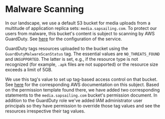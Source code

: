 # Malware Scanning

In our landscape, we use a default S3 bucket for media uploads from a multitude of application replica sets: ``media.sapsailing.com``. To protect our users from malware, this bucket's content is subject to scanning by AWS GuardDuty. See [here](https://eu-west-1.console.aws.amazon.com/guardduty/home?region=eu-west-1#/s3-malware-protection/bucket-details/c0cae6531cca07ef55bf/media.sapsailing.com) for the configuration of the service.

GuardDuty tags resources uploaded to the bucket using the ``GuardDutyMalwareScanStatus`` tag. The essential values are ``NO_THREATS_FOUND`` and ``UNSUPPORTED``. The latter is set, e.g., if the resource type is not recognized (for example, ``.apk`` files are not supported) or the resource size exceeds a limit of 5GB.

We use this tag's value to set up tag-based access control on that bucket. See [here](https://docs.aws.amazon.com/guardduty/latest/ug/tag-based-access-s3-malware-protection.html) for the corresponding AWS documentation on this subject. Based on the permission template found there, we have added two corresponding statements to the ``media.sapsailing.com`` bucket's permission document. In addition to the GuardDuty role we've added IAM administrator user principals so they have permission to override those tag values and see the resources irrespective their tag values.